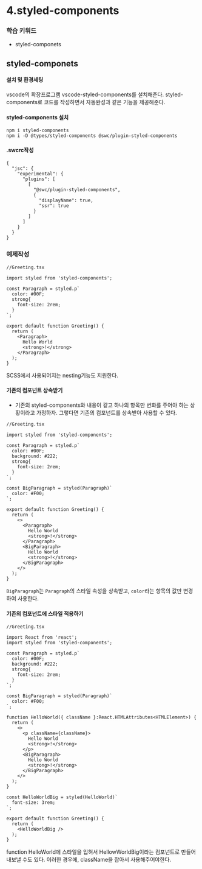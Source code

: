 # 4.styled-components

### 학습 키워드

* styled-componets

## styled-componets

#### 설치 및 환경세팅

vscode의 확장프로그램 vscode-styled-components를 설치해준다. styled-components로 코드를 작성하면서 자동완성과 같은 기능을 제공해준다.

#### styled-components 설치

```
npm i styled-components
npm i -D @types/styled-components @swc/plugin-styled-components
```

#### .swcrc작성

```
{
  "jsc": {
    "experimental": {
      "plugins": [
        [
          "@swc/plugin-styled-components",
          {
            "displayName": true,
            "ssr": true
          }
        ]
      ]
    }
  }
}
```

### 예제작성

```tsx
//Greeting.tsx

import styled from 'styled-components';

const Paragraph = styled.p`
  color: #00F;
  strong{
    font-size: 2rem;
  }
`;

export default function Greeting() {
  return (
    <Paragraph>
      Hello World
      <strong>!</strong>
    </Paragraph>
  );
}

```

SCSS에서 사용되어지는 nesting기능도 지원한다.

#### 기존의 컴포넌트 상속받기

* 기존의 styled-components와 내용이 같고 하나의 항목만 변화를 주어야 하는 상황이라고 가정하자. 그렇다면 기존의 컴포넌트를 상속받아 사용할 수 있다.

```tsx
//Greeting.tsx

import styled from 'styled-components';

const Paragraph = styled.p`
  color: #00F;
  background: #222;
  strong{
    font-size: 2rem;
  }
`;

const BigParagraph = styled(Paragraph)`
  color: #F00;
`;

export default function Greeting() {
  return (
    <>
      <Paragraph>
        Hello World
        <strong>!</strong>
      </Paragraph>
      <BigParagraph>
        Hello World
        <strong>!</strong>
      </BigParagraph>
    </>
  );
}
```

`BigParagraph`는 `Paragraph`의 스타일 속성을 상속받고, `color`라는 항목의 값만 변경하여 사용한다.



#### 기존의 컴포넌트에 스타일 적용하기

```tsx
//Greeting.tsx

import React from 'react';
import styled from 'styled-components';

const Paragraph = styled.p`
  color: #00F;
  background: #222;
  strong{
    font-size: 2rem;
  }
`;

const BigParagraph = styled(Paragraph)`
  color: #F00;
`;

function HelloWorld({ className }:React.HTMLAttributes<HTMLElement>) {
  return (
    <>
      <p className={className}>
        Hello World
        <strong>!</strong>
      </p>
      <BigParagraph>
        Hello World
        <strong>!</strong>
      </BigParagraph>
    </>
  );
}

const HelloWorldBig = styled(HelloWorld)`
  font-size: 3rem;
`;

export default function Greeting() {
  return (
    <HelloWorldBig />
  );
}

```

function HelloWorld에 스타일을 입혀서 HellowWorldBig이라는 컴포넌트로 만들어 내보낼 수도 있다. 이러한 경우에, className을 잡아서 사용해주어야한다.
